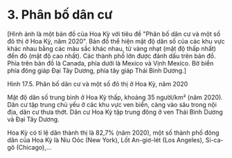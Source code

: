 # 3. Phân bố dân cư

[Hình ảnh là một bản đồ của Hoa Kỳ với tiêu đề "Phân bố dân cư và một số đô thị ở Hoa Kỳ, năm 2020". Bản đồ thể hiện mật độ dân số của các khu vực khác nhau bằng các màu sắc khác nhau, từ vàng nhạt (mật độ thấp nhất) đến đỏ (mật độ cao nhất). Các thành phố lớn được đánh dấu trên bản đồ. Phía trên bản đồ là Canada, phía dưới là Mexico và Vịnh Mexico. Bờ biển phía đông giáp Đại Tây Dương, phía tây giáp Thái Bình Dương.]

Hình 17.5. Phân bố dân cư và một số đô thị ở Hoa Kỳ, năm 2020

Mật độ dân số trung bình ở Hoa Kỳ thấp, khoảng 35 người/km² (năm 2020). Dân cư tập trung chủ yếu ở các khu vực ven biển, càng vào sâu trong nội địa, dân cư thưa thớt. Dân cư Hoa Kỳ tập trung đông ở ven Thái Bình Dương và Đại Tây Dương.

Hoa Kỳ có tỉ lệ dân thành thị là 82,7% (năm 2020), một số thành phố đông dân của Hoa Kỳ là Niu Oóc (New York), Lốt An-giơ-lét (Los Angeles), Si-ca-gô (Chicago),...